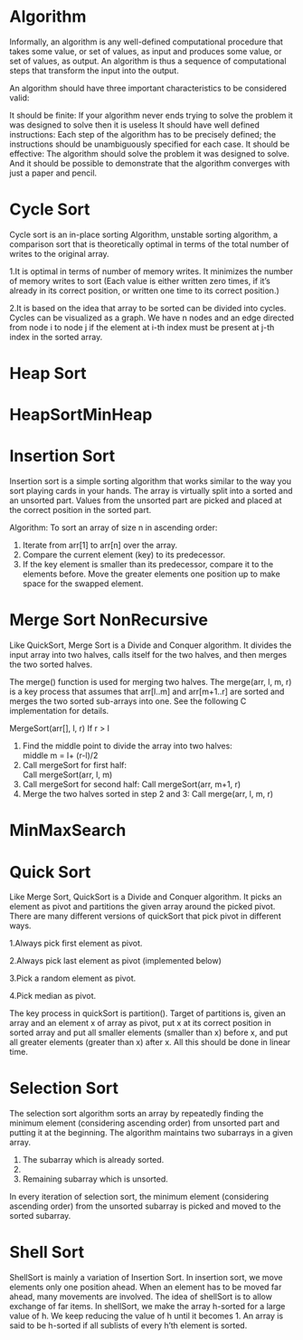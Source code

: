 # Algorithm
Informally, an algorithm is any well-defined computational procedure that takes some value, or set of values, as input and produces some value, or set of values, as output. An algorithm is thus a sequence of computational steps that transform the input into the output.

An algorithm should have three important characteristics to be considered valid:

It should be finite: If your algorithm never ends trying to solve the problem it was designed to solve then it is useless
It should have well defined instructions: Each step of the algorithm has to be precisely defined; the instructions should be unambiguously specified for each case.
It should be effective: The algorithm should solve the problem it was designed to solve. And it should be possible to demonstrate that the algorithm converges with just a paper and pencil.



# Cycle Sort

Cycle sort is an in-place sorting Algorithm, unstable sorting algorithm, a comparison sort that is theoretically optimal in terms of the total number of writes to the original array. 

1.It is optimal in terms of number of memory writes. It minimizes the number of memory writes to sort (Each value is either written zero times, if it’s already in its correct position, or written one time to its correct position.)

2.It is based on the idea that array to be sorted can be divided into cycles. Cycles can be visualized as a graph. We have n nodes and an edge directed from node i to node j if the element at i-th index must be present at j-th index in the sorted array. 

# Heap Sort

# HeapSortMinHeap

# Insertion Sort

Insertion sort is a simple sorting algorithm that works similar to the way you sort playing cards in your hands. The array is virtually split into a sorted and an unsorted part. Values from the unsorted part are picked and placed at the correct position in the sorted part.

Algorithm:
To sort an array of size n in ascending order:

1. Iterate from arr[1] to arr[n] over the array.
2. Compare the current element (key) to its predecessor.
3. If the key element is smaller than its predecessor, compare it to the elements before. Move the greater elements one position up to make space for the swapped element.

  
# Merge Sort NonRecursive
  Like QuickSort, Merge Sort is a Divide and Conquer algorithm. It divides the input array into two halves, calls itself for the two halves, and then merges the two sorted halves.
  
  The merge() function is used for merging two halves. The merge(arr, l, m, r) is a key process that assumes that arr[l..m] and arr[m+1..r] are sorted and merges the two sorted sub-arrays into one. See the following C implementation for details.

MergeSort(arr[], l,  r)
If r > l 
1. Find the middle point to divide the array into two halves:  
             middle m = l+ (r-l)/2
2. Call mergeSort for first half:   
             Call mergeSort(arr, l, m)
3. Call mergeSort for second half:
             Call mergeSort(arr, m+1, r)
4. Merge the two halves sorted in step 2 and 3:
             Call merge(arr, l, m, r)
 
 
 
# MinMaxSearch

# Quick Sort

Like Merge Sort, QuickSort is a Divide and Conquer algorithm. It picks an element as pivot and partitions the given array around the picked pivot. There are many different versions of quickSort that pick pivot in different ways. 

1.Always pick first element as pivot.

2.Always pick last element as pivot (implemented below)

3.Pick a random element as pivot.

4.Pick median as pivot.

The key process in quickSort is partition(). Target of partitions is, given an array and an element x of array as pivot, put x at its correct position in sorted array and put all smaller elements (smaller than x) before x, and put all greater elements (greater than x) after x. All this should be done in linear time.

# Selection Sort

The selection sort algorithm sorts an array by repeatedly finding the minimum element (considering ascending order) from unsorted part and putting it at the beginning. The algorithm maintains two subarrays in a given array.

1. The subarray which is already sorted. 
2. 
3. Remaining subarray which is unsorted.

In every iteration of selection sort, the minimum element (considering ascending order) from the unsorted subarray is picked and moved to the sorted subarray. 

# Shell Sort

ShellSort is mainly a variation of Insertion Sort. In insertion sort, we move elements only one position ahead. When an element has to be moved far ahead, many movements are involved. The idea of shellSort is to allow exchange of far items. In shellSort, we make the array h-sorted for a large value of h. We keep reducing the value of h until it becomes 1. An array is said to be h-sorted if all sublists of every h’th element is sorted.


